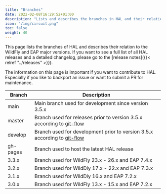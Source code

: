 ```yaml
---
title: "Branches"
date: 2022-02-08T16:29:52+01:00
description: "Lists and describes the branches in HAL and their relation to WildFly and EAP major versions."
icon: "/img/circuit.png"
toc: false
weight: 40
---
```

This page lists the branches of HAL and describes their relation to the WildFly and EAP major versions. If you want to see a full list of all HAL releases and a detailed changelog, please go to the [release notes]({{< relref "../releases" >}}). 

The information on this page is important if you want to contribute to HAL. Especially if you like to backport an issue or want to submit a PR for maintenance. 

| Branch   | Description                                                                                                                          |
|----------|--------------------------------------------------------------------------------------------------------------------------------------|
| main     | Main branch used for development since version 3.5.x                                                                                 |
| master   | Branch used for releases prior to version 3.5.x according to [git-flow](https://nvie.com/posts/a-successful-git-branching-model/)    |
| develop  | Branch used for development prior to version 3.5.x according to [git-flow](https://nvie.com/posts/a-successful-git-branching-model/) |
| gh-pages | Branch used to host the latest HAL release                                                                                           |
| 3.3.x    | Branch used for WildFly 23.x - 26.x and EAP 7.4.x                                                                                    |
| 3.2.x    | Branch used for WildDly 17.x - 22.x and EAP 7.3.x                                                                                    |
| 3.1.x    | Branch used for WildDly 16.x and EAP 7.2.x                                                                                           |
| 3.0.x    | Branch used for WildFly 13.x - 15.x and EAP 7.2.x                                                                                    |
